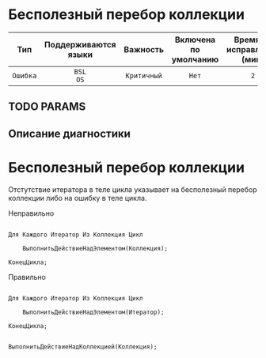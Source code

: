 # Бесполезный перебор коллекции

| Тип | Поддерживаются<br/>языки | Важность | Включена<br/>по умолчанию | Время на<br/>исправление (мин) | Тэги |
| :-: | :-: | :-: | :-: | :-: | :-: |
| `Ошибка` | `BSL`<br/>`OS` | `Критичный` | `Нет` | `2` | `clumsy` |


## TODO PARAMS

## Описание диагностики

# Бесполезный перебор коллекции

Отстутствие итератора в теле цикла указывает на бесполезный перебор коллекции либо
на ошибку в теле цикла.

Неправильно 

```Bsl

Для Каждого Итератор Из Коллекция Цикл

    ВыполнитьДействиеНадЭлементом(Коллекция);
    
КонецЦикла;

```

Правильно 

```Bsl

Для Каждого Итератор Из Коллекция Цикл

    ВыполнитьДействиеНадЭлементом(Итератор);
    
КонецЦикла;

```



```bsl

ВыполнитьДействиеНадКоллекцией(Коллекция);

```